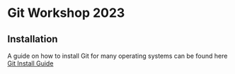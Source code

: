# Git Workshop 2023

## Installation

A guide on how to install Git for many operating systems can be found here [Git Install Guide](https://github.com/git-guides/install-git)
